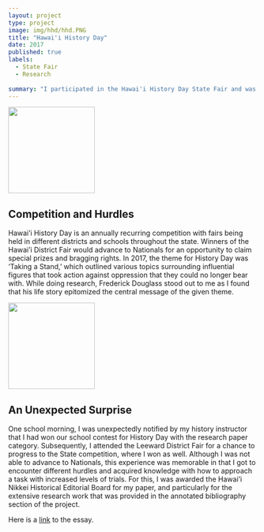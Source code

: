 ```yaml
---
layout: project
type: project
image: img/hhd/hhd.PNG
title: "Hawai'i History Day"
date: 2017
published: true
labels:
  - State Fair
  - Research
  
summary: "I participated in the Hawai'i History Day State Fair and was awarded the Hawai'i Nikkei Historical Editorial Board for my research paper. It detailed the insipiring life of Frederick Douglass and the pivotal role he played for the Abolitionist Movement in ending US slavery."
---
```

<img width="175px" class="rounded float-start pe-4" src="https://hihumanities.org/wp-content/uploads/2023/10/HHD-Banner-101623.png"> 

## Competition and Hurdles
Hawai’i History Day is an annually recurring competition with fairs being held in different districts and schools throughout the state. Winners of the Hawai’i District Fair would advance to Nationals for an opportunity to claim special prizes and bragging rights. In 2017, the theme for History Day was ‘Taking a Stand,’ which outlined various topics surrounding influential figures that took action against oppression that they could no longer bear with. While doing research, Frederick Douglass stood out to me as I found that his life story epitomized the central message of the given theme. 

<img width="175px" class="rounded float-start pe-4" src="https://static.wixstatic.com/media/7cb4d7_ed70472147fb471a9c29c02da5e9a569~mv2.png/v1/fill/w_961,h_968,al_c/7cb4d7_ed70472147fb471a9c29c02da5e9a569~mv2.png">  

## An Unexpected Surprise
One school morning, I was unexpectedly notified by my history instructor that I had won our school contest for History Day with the research paper category. Subsequently, I attended the Leeward District Fair for a chance to progress to the State competition, where I won as well. Although I was not able to advance to Nationals, this experience was memorable in that I got to encounter different hurdles and acquired knowledge with how to approach a task with increased levels of trials. For this, I was awarded the Hawai’i Nikkei Historical Editorial Board for my paper, and particularly for the extensive research work that was provided in the annotated bibliography section of the project. 

Here is a [link](https://raw.githack.com/k-deguz/k-deguz.github.io/main/img/hhd/DEGUZMAN_KENNETH_JUNIOR_STATE_FAIR.pdf) to the essay.

